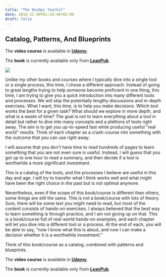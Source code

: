 ```yaml
---
title: "The DevOps Toolkit"
date: 2018-11-09T01:24:49+02:00
draft: false
---
```


## Catalog, Patterns, And Blueprints

The **video course** is available in **[Udemy](https://www.udemy.com/course/devops-catalog/?referralCode=4F332F3B87309FE1C2EF)**.

The **book** is currently available only from **[LeanPub](https://leanpub.com/the-devops-toolkit-catalog)**.

![](/img/catalog-smaller.jpg#floatright")

Unlike my other books and courses where I typically dive into a single tool or a single process, this time, I chose a different approach. Instead of going to great lengths trying to help someone become proficient in one thing, this time, I am trying to give you a quick introduction into many different tools and processes. We will skip the potentially lengthy discussions and in-depth exercises. What I want, this time, is to help you make decisions. Which tool works the best for a given task? What should we explore in more depth, and what is a waste of time? The goal is not to learn everything about a tool in detail but rather to dive into many concepts and a plethora of tools right away. The aim is to get you up-to-speed fast while producing useful "real world" results. Think of each chapter as a crash-course into something with the outcome that you can use right away.

I will assume that you don't have time to read hundreds of pages to learn something that you are not even sure is useful. Instead, I will guess that you got up to one hour to read a summary, and then decide if a tool is worthwhile a more significant investment.

This is a catalog of the tools, and the processes I believe are useful in this day and age. I will try to transfer what I think works well and what might have been the right choice in the past but is not optimal anymore.

Nevertheless, even if the scope of this book/course is different than others, some things are still the same. This is not a book/course with lots of theory. Sure, there will be some text you might need to read, but most of the content consists of hands-on exercises. I always believed that the best way to learn something is through practice, and I am not giving up on that. This is a book/course full of real-world hands-on examples, and each chapter will let you dive into a different tool or a process. At the end of each, you will be able to say, "now I know what this is about, and now I can make a decision whether it is a worthwhile investment."

Think of this book/course as a catalog, combined with patterns and blueprints.

The **video course** is available in **[Udemy](https://www.udemy.com/course/devops-catalog/?referralCode=4F332F3B87309FE1C2EF)**.

The **book** is currently available only from **[LeanPub](https://leanpub.com/the-devops-toolkit-catalog)**.
